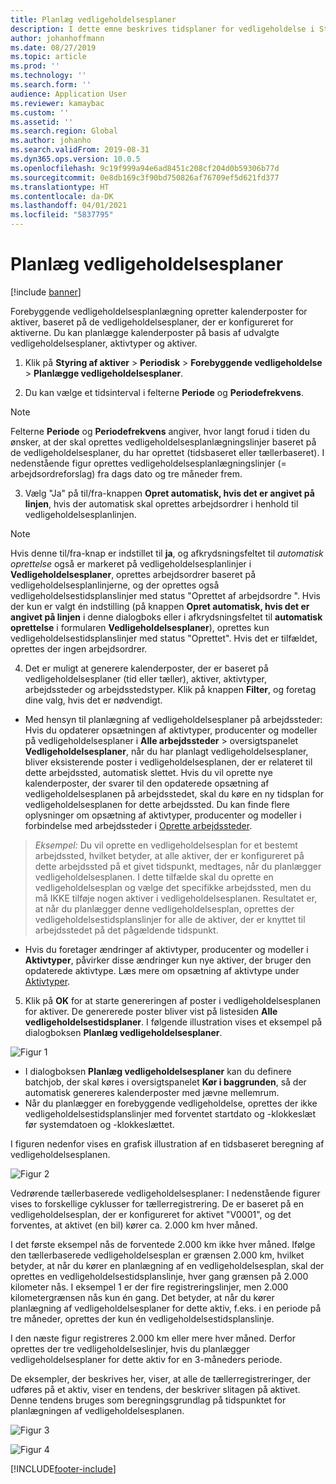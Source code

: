 ```yaml
---
title: Planlæg vedligeholdelsesplaner
description: I dette emne beskrives tidsplaner for vedligeholdelse i Styring af aktiver.
author: johanhoffmann
ms.date: 08/27/2019
ms.topic: article
ms.prod: ''
ms.technology: ''
ms.search.form: ''
audience: Application User
ms.reviewer: kamaybac
ms.custom: ''
ms.assetid: ''
ms.search.region: Global
ms.author: johanho
ms.search.validFrom: 2019-08-31
ms.dyn365.ops.version: 10.0.5
ms.openlocfilehash: 9c19f999a94e6ad8451c208cf204d0b59306b77d
ms.sourcegitcommit: 0e8db169c3f90bd750826af76709ef5d621fd377
ms.translationtype: HT
ms.contentlocale: da-DK
ms.lasthandoff: 04/01/2021
ms.locfileid: "5837795"
---
```

# <a name="schedule-maintenance-plans"></a>Planlæg vedligeholdelsesplaner

[!include [banner](../../includes/banner.md)]

 

Forebyggende vedligeholdelsesplanlægning opretter kalenderposter for aktiver, baseret på de vedligeholdelsesplaner, der er konfigureret for aktiverne. Du kan planlægge kalenderposter på basis af udvalgte vedligeholdelsesplaner, aktivtyper og aktiver.

1. Klik på **Styring af aktiver** > **Periodisk** > **Forebyggende vedligeholdelse** > **Planlægge vedligeholdelsesplaner**.

2. Du kan vælge et tidsinterval i felterne **Periode** og **Periodefrekvens**.

>[!NOTE]
>Felterne **Periode** og **Periodefrekvens** angiver, hvor langt forud i tiden du ønsker, at der skal oprettes vedligeholdelsesplanlægningslinjer baseret på de vedligeholdelsesplaner, du har oprettet (tidsbaseret eller tællerbaseret). I nedenstående figur oprettes vedligeholdelsesplanlægningslinjer (= arbejdsordreforslag) fra dags dato og tre måneder frem.

3. Vælg "Ja" på til/fra-knappen **Opret automatisk, hvis det er angivet på linjen**, hvis der automatisk skal oprettes arbejdsordrer i henhold til vedligeholdelsesplanlinjen.

>[!NOTE]
>Hvis denne til/fra-knap er indstillet til **ja**, og afkrydsningsfeltet til *automatisk oprettelse* også er markeret på vedligeholdelsesplanlinjer i **Vedligeholdelsesplaner**, oprettes arbejdsordrer baseret på vedligeholdelsesplanlinjerne, og der oprettes også vedligeholdelsestidsplanslinjer med status "Oprettet af arbejdsordre ". Hvis der kun er valgt én indstilling (på knappen **Opret automatisk, hvis det er angivet på linjen** i denne dialogboks eller i afkrydsningsfeltet til **automatisk oprettelse** i formularen **Vedligeholdelsesplaner**), oprettes kun vedligeholdelsestidsplanslinjer med status "Oprettet". Hvis det er tilfældet, oprettes der ingen arbejdsordrer.

4. Det er muligt at generere kalenderposter, der er baseret på vedligeholdelsesplaner (tid eller tæller), aktiver, aktivtyper, arbejdssteder og arbejdsstedstyper. Klik på knappen **Filter**, og foretag dine valg, hvis det er nødvendigt.

- Med hensyn til planlægning af vedligeholdelsesplaner på arbejdssteder: Hvis du opdaterer opsætningen af aktivtyper, producenter og modeller på vedligeholdelsesplaner i **Alle arbejdssteder** >  oversigtspanelet **Vedligeholdelsesplaner**, når du har planlagt vedligeholdelsesplaner, bliver eksisterende poster i vedligeholdelsesplanen, der er relateret til dette arbejdssted, automatisk slettet. Hvis du vil oprette nye kalenderposter, der svarer til den opdaterede opsætning af vedligeholdelsesplanen på arbejdsstedet, skal du køre en ny tidsplan for vedligeholdelsesplanen for dette arbejdssted. Du kan finde flere oplysninger om opsætning af aktivtyper, producenter og modeller i forbindelse med arbejdssteder i [Oprette arbejdssteder](../functional-locations/create-functional-locations.md).

>*Eksempel:* Du vil oprette en vedligeholdelsesplan for et bestemt arbejdssted, hvilket betyder, at alle aktiver, der er konfigureret på dette arbejdssted på et givet tidspunkt, medtages, når du planlægger vedligeholdelsesplanen. I dette tilfælde skal du oprette en vedligeholdelsesplan og vælge det specifikke arbejdssted, men du må IKKE tilføje nogen aktiver i vedligeholdelsesplanen. Resultatet er, at når du planlægger denne vedligeholdelsesplan, oprettes der vedligeholdelsestidsplanslinjer for alle de aktiver, der er knyttet til arbejdsstedet på det pågældende tidspunkt.

- Hvis du foretager ændringer af aktivtyper, producenter og modeller i **Aktivtyper**, påvirker disse ændringer kun nye aktiver, der bruger den opdaterede aktivtype. Læs mere om opsætning af aktivtype under [Aktivtyper](../setup-for-objects/object-types.md).  

5. Klik på **OK** for at starte genereringen af poster i vedligeholdelsesplanen for aktiver. De genererede poster bliver vist på listesiden **Alle vedligeholdelsestidsplaner**. I følgende illustration vises et eksempel på dialogboksen **Planlæg vedligeholdelsesplaner**.

![Figur 1](media/09-preventive-maintenance.png)

- I dialogboksen **Planlæg vedligeholdelsesplaner** kan du definere batchjob, der skal køres i oversigtspanelet **Kør i baggrunden**, så der automatisk genereres kalenderposter med jævne mellemrum.  
- Når du planlægger en forebyggende vedligeholdelse, oprettes der ikke vedligeholdelsestidsplanslinjer med forventet startdato og -klokkeslæt før systemdatoen og -klokkeslættet.  

I figuren nedenfor vises en grafisk illustration af en tidsbaseret beregning af vedligeholdelsesplanen.  

![Figur 2](media/10-preventive-maintenance.jpg)

Vedrørende tællerbaserede vedligeholdelsesplaner: I nedenstående figurer vises to forskellige cyklusser for tællerregistrering. De er baseret på en vedligeholdelsesplan, der er konfigureret for aktivet "V0001", og det forventes, at aktivet (en bil) kører ca. 2.000 km hver måned.

I det første eksempel nås de forventede 2.000 km ikke hver måned. Ifølge den tællerbaserede vedligeholdelsesplan er grænsen 2.000 km, hvilket betyder, at når du kører en planlægning af en vedligeholdelsesplan, skal der oprettes en vedligeholdelsestidsplanslinje, hver gang grænsen på 2.000 kilometer nås. I eksempel 1 er der fire registreringslinjer, men 2.000 kilometergrænsen nås kun én gang. Det betyder, at når du kører planlægning af vedligeholdelsesplaner for dette aktiv, f.eks. i en periode på tre måneder, oprettes der kun én vedligeholdelsestidsplanslinje.

I den næste figur registreres 2.000 km eller mere hver måned. Derfor oprettes der tre vedligeholdelseslinjer, hvis du planlægger vedligeholdelsesplaner for dette aktiv for en 3-måneders periode. 

De eksempler, der beskrives her, viser, at alle de tællerregistreringer, der udføres på et aktiv, viser en tendens, der beskriver slitagen på aktivet. Denne tendens bruges som beregningsgrundlag på tidspunktet for planlægningen af vedligeholdelsesplanen.

![Figur 3](media/11-preventive-maintenance.png)

![Figur 4](media/12-preventive-maintenance.png)



[!INCLUDE[footer-include](../../../includes/footer-banner.md)]
